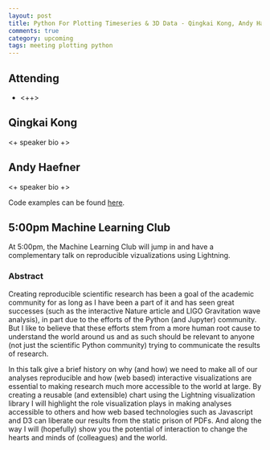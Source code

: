 ```yaml
---
layout: post
title: Python For Plotting Timeseries & 3D Data - Qingkai Kong, Andy Haefner
comments: true
category: upcoming
tags: meeting plotting python
---
```



## Attending

- <++>


## Qingkai Kong

<+ speaker bio +> 

## Andy Haefner

<+ speaker bio +> 


Code examples can be found [here][code].

## 5:00pm Machine Learning Club

At 5:00pm, the Machine Learning Club will jump in and have a complementary talk 
on reproducible vizualizations using Lightning.

### Abstract

Creating reproducible scientific research has been a goal of the academic
community for as long as I have been a part of it and has seen great successes
(such as the interactive Nature article and LIGO Gravitation wave analysis), in
part due to the efforts of the Python (and Jupyter) community. But I like to
believe that these efforts stem from a more human root cause to understand the
world around us and as such should be relevant to anyone (not just the
scientific Python community) trying to communicate the results of research.

In this talk give a brief history on why (and how) we need to make all of our
analyses reproducible and how (web based) interactive visualizations are
essential to making research much more accessible to the world at large. By
creating a reusable (and extensible) chart using the Lightning visualization
library I will highlight the role visualization plays in making analyses
accessible to others and how web based technologies such as Javascript and D3
can liberate our results from the static prison of PDFs. And along the way I
will (hopefully) show you the potential of interaction to change the hearts and
minds of (colleagues) and the world.


[code]: https://github.com/thehackerwithin/berkeley/tree/master/topic "Code Examples" 
